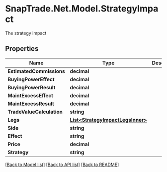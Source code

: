 # SnapTrade.Net.Model.StrategyImpact
The strategy impact

## Properties

Name | Type | Description | Notes
------------ | ------------- | ------------- | -------------
**EstimatedCommissions** | **decimal** |  | [optional] 
**BuyingPowerEffect** | **decimal** |  | [optional] 
**BuyingPowerResult** | **decimal** |  | [optional] 
**MaintExcessEffect** | **decimal** |  | [optional] 
**MaintExcessResult** | **decimal** |  | [optional] 
**TradeValueCalculation** | **string** |  | [optional] 
**Legs** | [**List&lt;StrategyImpactLegsInner&gt;**](StrategyImpactLegsInner.md) |  | [optional] 
**Side** | **string** |  | [optional] 
**Effect** | **string** |  | [optional] 
**Price** | **decimal** |  | [optional] 
**Strategy** | **string** |  | [optional] 

[[Back to Model list]](../README.md#documentation-for-models) [[Back to API list]](../README.md#documentation-for-api-endpoints) [[Back to README]](../README.md)

